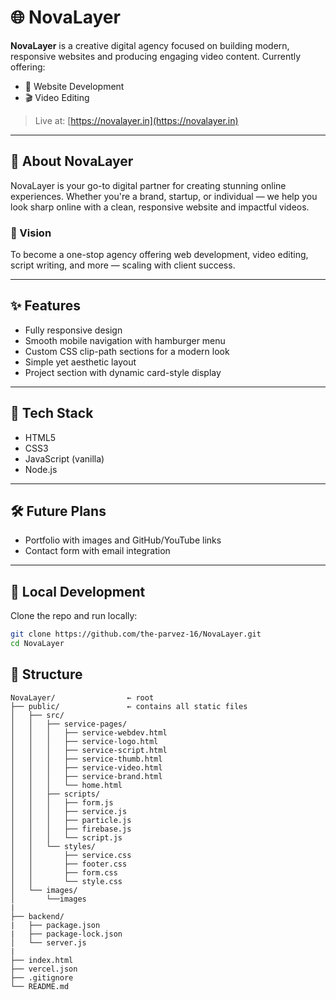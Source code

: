 # 🌐 NovaLayer

**NovaLayer** is a creative digital agency focused on building modern, responsive websites and producing engaging video content. Currently offering:

- 🔧 Website Development
- 🎬 Video Editing

> Live at: [https://novalayer.in](https://novalayer.in)

---

## 🚀 About NovaLayer

NovaLayer is your go-to digital partner for creating stunning online experiences. Whether you're a brand, startup, or individual — we help you look sharp online with a clean, responsive website and impactful videos.

### 🔮 Vision
To become a one-stop agency offering web development, video editing, script writing, and more — scaling with client success.

---

## ✨ Features

- Fully responsive design
- Smooth mobile navigation with hamburger menu
- Custom CSS clip-path sections for a modern look
- Simple yet aesthetic layout
- Project section with dynamic card-style display

---

## 📂 Tech Stack

- HTML5  
- CSS3  
- JavaScript (vanilla)
- Node.js
---

## 🛠 Future Plans

- Portfolio with images and GitHub/YouTube links  
- Contact form with email integration  

---

## 🧪 Local Development

Clone the repo and run locally:

```bash
git clone https://github.com/the-parvez-16/NovaLayer.git
cd NovaLayer
```

## 🧬 Structure

```
NovaLayer/                ← root
├── public/               ← contains all static files
│   ├── src/
│   │   ├── service-pages/
│   │   │   ├── service-webdev.html
│   │   │   ├── service-logo.html
│   │   │   ├── service-script.html
│   │   │   ├── service-thumb.html
│   │   │   ├── service-video.html
│   │   │   ├── service-brand.html
│   │   │   └── home.html
│   │   ├── scripts/
│   │   │   ├── form.js
│   │   │   ├── service.js
│   │   │   ├── particle.js
│   │   │   ├── firebase.js
│   │   │   └── script.js
│   │   └── styles/
│   │       ├── service.css
│   │       ├── footer.css
│   │       ├── form.css
│   │       └── style.css
│   └── images/
│       └──images 
|
├── backend/
|   ├── package.json
|   ├── package-lock.json    
│   └── server.js
|
├── index.html            
├── vercel.json 
├── .gitignore         
└── README.md
```